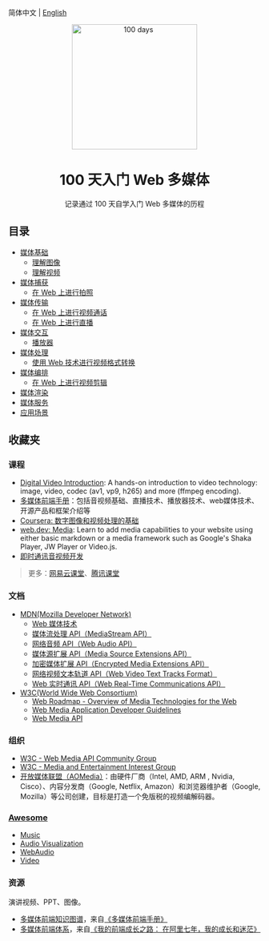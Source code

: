 简体中文 | [English](./zh-cn/README.en-US.md)

<p align="center">
  <img alt="100 days" src="https://user-images.githubusercontent.com/4392234/105186201-6c823400-5b6c-11eb-825d-c97a949233a2.png" width="250px">
</p>

<h1 align="center">
  100 天入门 Web 多媒体
</h1>

<p align="center">
  记录通过 100 天自学入门 Web 多媒体的历程
</p>

## 目录

- [媒体基础](./zh-cn/01_basic)
  - [理解图像](./zh-cn/01_basic/01_image)
  - [理解视频](./zh-cn/01_basic/02_video)
- [媒体捕获](./zh-cn/02_capture)
  - [在 Web 上进行拍照](./zh-cn/02_capture/01_task_photo)
- [媒体传输](./zh-cn/03_transport)
  - [在 Web 上进行视频通话](./zh-cn/03_transport/01_video_call)
  - [在 Web 上进行直播](./zh-cn/03_transport/02_live_broadcast)
- [媒体交互](./zh-cn/04_interactive)
  - [播放器](./zh-cn/04_interactive/01_player)
- [媒体处理](./zh-cn/05_process)
  - [使用 Web 技术进行视频格式转换](./zh-cn/05_process/01_transform)
- [媒体编排](./zh-cn/06_edit)
  - [在 Web 上进行视频剪辑](./zh-cn/06_edit/01_video_clip)
- [媒体渲染](./zh-cn/07_render)
- [媒体服务](./zh-cn/08_server)
- [应用场景](./zh-cn/09_application)

## 收藏夹

### 课程

- [Digital Video Introduction](https://github.com/leandromoreira/digital_video_introduction): A hands-on introduction to video technology: image, video, codec (av1, vp9, h265) and more (ffmpeg encoding).
- [多媒体前端手册](https://www.yuque.com/webmedia/handbook)：包括音视频基础、直播技术、播放器技术、web媒体技术、开源产品和框架介绍等
- [Coursera: 数字图像和视频处理的基础](https://www.coursera.org/learn/digital)
- [web.dev: Media](https://web.dev/media/): Learn to add media capabilities to your website using either basic markdown or a media framework such as Google's Shaka Player, JW Player or Video.js.
- [即时通讯音视频开发](http://www.52im.net/thread-228-1-1.html)

> 更多：[网易云课堂](https://study.163.com/)、[腾讯课堂](https://ke.qq.com/)

### 文档

- [MDN(Mozilla Developer Network)](https://developer.mozilla.org/zh-CN/)
    - [Web 媒体技术](https://developer.mozilla.org/zh-CN/docs/Web/Media)
    - [媒体流处理 API（MediaStream API）](https://developer.mozilla.org/zh-CN/docs/Web/API/Media_Streams_API)
    - [网络音频 API（Web Audio API）](https://developer.mozilla.org/zh-CN/docs/Web/API/Web_Audio_API)
    - [媒体源扩展 API（Media Source Extensions API）](https://developer.mozilla.org/zh-CN/docs/Web/API/Media_Source_Extensions_API) 
    - [加密媒体扩展 API（Encrypted Media Extensions API）](https://developer.mozilla.org/zh-CN/docs/Web/API/Encrypted_Media_Extensions_API)
    - [网络视频文本轨道 API（Web Video Text Tracks Format）](https://developer.mozilla.org/zh-CN/docs/Web/API/WebVTT_API)
    - [Web 实时通讯 API（Web Real-Time Communications API）](https://developer.mozilla.org/zh-CN/docs/Web/API/WebRTC_API)
- [W3C(World Wide Web Consortium)](https://www.w3.org/)
    - [Web Roadmap - Overview of Media Technologies for the Web](https://w3c.github.io/web-roadmaps/media/)
    - [Web Media Application Developer Guidelines](https://github.com/w3c/webmediaguidelines/)
    - [Web Media API](https://github.com/w3c/webmediaapi/)

### 组织

- [W3C - Web Media API Community Group](https://www.w3.org/community/webmediaapi)
- [W3C - Media and Entertainment Interest Group](https://www.w3.org/groups/ig/me)
- [开放媒体联盟（AOMedia）](http://aomedia.org/)：由硬件厂商（Intel, AMD, ARM , Nvidia, Cisco）、内容分发商（Google, Netflix, Amazon）和浏览器维护者（Google, Mozilla）等公司创建，目标是打造一个免版税的视频编解码器。
  
### [Awesome](https://github.com/sindresorhus/awesome)

- [Music](https://github.com/ciconia/awesome-music)
- [Audio Visualization](https://github.com/willianjusten/awesome-audio-visualization)
- [WebAudio](https://github.com/notthetup/awesome-webaudio)
- [Video](https://github.com/krzemienski/awesome-video)
  

### 资源

演讲视频、PPT、图像。

- [多媒体前端知识图谱](https://cdn.nlark.com/yuque/0/2019/jpeg/666307/1576205595971-af321329-d743-4ad8-8263-ca9a49531b1e.jpeg)，来自[《多媒体前端手册》](https://www.yuque.com/webmedia/handbook)
- [多媒体前端体系](https://img.alicdn.com/tfs/TB1wLphSXY7gK0jSZKzXXaikpXa-2348-1220.png)，来自[《我的前端成长之路： 在阿里七年，我的成长和迷茫》](https://fed.taobao.org/blog/taofed/do71ct/ttpk5r)
